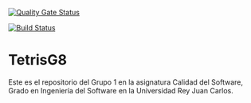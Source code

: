 [![Quality Gate Status](https://sonarcloud.io/api/project_badges/measure?project=ivchicano_TetrisG8&metric=alert_status)](https://sonarcloud.io/dashboard?id=ivchicano_TetrisG8)

[![Build Status](https://travis-ci.com/ivchicano/TetrisG8.svg?branch=master)](https://travis-ci.com/ivchicano/TetrisG8)

# TetrisG8

Este es el repositorio del Grupo 1 en la asignatura Calidad del Software, Grado en Ingeniería del Software en la Universidad Rey Juan Carlos.